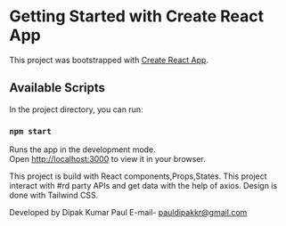 # Getting Started with Create React App

This project was bootstrapped with [Create React App](https://github.com/facebook/create-react-app).

## Available Scripts

In the project directory, you can run:

### `npm start`

Runs the app in the development mode.\
Open [http://localhost:3000](http://localhost:3000) to view it in your browser.

This project is build with React components,Props,States.
This project interact with #rd party APIs and get data with the help of axios.
Design is done with Tailwind CSS.

Developed by 
Dipak Kumar Paul
E-mail- pauldipakkr@gmail.com